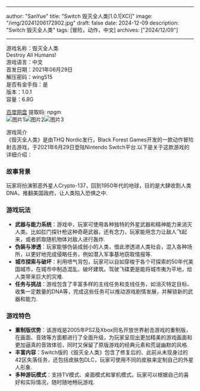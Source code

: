 
---
author: "SanYue"
title: "Switch 毁灭全人类[1.0.1|XCI]"
image: "/img/20241206172902.jpg"
draft: false
date: 2024-12-09
description: "Switch 毁灭全人类"
tags: [冒险，动作，中文]
archives: ["2024/12/09"]

---

游戏名称：毁灭全人类   
Destroy All Humans!    
游戏语言：中文  
首发日期：2021年06月29日  
解压密码：wing515  
是否有金手指：是  
版本：1.0.1   
容量：6.8G

[百度网盘](https://pan.baidu.com/s/1YKQ4KsqT0jxMZZr1XsJrSQ) 提取码: npgm  
![图片1](/img/888612.jpg)![图片2](/img/2ab129.jpg)![图片3](/img/0d2487.jpg)  

游戏简介  
《毁灭全人类》是由THQ Nordic发行，Black Forest Games开发的一款动作冒险射击游戏，于2021年6月29日登陆Nintendo Switch平台.以下是关于这款游戏的详细介绍：

### 故事背景
玩家将扮演邪恶外星人Crypto-137，回到1950年代的地球，目的是大肆收割人类DNA，推翻美国政府，让人类陷入恐惧之中.

### 游戏玩法
- **武器与能力系统**：游戏中，玩家可使用各种独特的外星武器和精神能力来消灭人类。比如肛门探针枪这种奇葩武器，还有念力，玩家能用念力让敌人飞起来，或者抓取随机物体对敌人进行轰炸.
- **伪装与渗透**：玩家能够伪装成弱小的人类，借此渗透进人类社会，混入各种场所，以更好地完成侵略任务，例如潜入军事基地窃取情报等.
- **城市探索与破坏**：利用喷气背包，玩家可以自如穿梭于各个可探索的50年代美国城市，在城市中制造混乱、破坏建筑。驾驶飞碟更是能将城市夷为平地，给人类带来巨大的灾难.
- **任务与挑战**：游戏包含了丰富多样的主线任务和支线任务，如消灭特定目标、收集一定数量的DNA等，完成这些任务可以推动游戏剧情发展，并解锁新的武器和能力.

### 游戏特色
- **重制版优势**：该游戏是2005年PS2及Xbox同名开放世界射击游戏的重制版，在画面、音效等方面都进行了全面升级，为玩家呈现出更加精美的游戏画面和更加逼真的音效体验，同时又保留了原版游戏的经典元素和荒诞幽默的风格.
- **丰富内容**：Switch版的《毁灭全人类》包含了修复后的、此前从未现身过的42区失落任务，还包括皮肤包DLC，玩家可使用不同的皮肤来定制自己的外星人形象.
- **多种游玩模式**：支持TV模式、桌面模式和掌机模式，玩家可以根据自己的喜好和实际情况，随时随地畅玩游戏.
